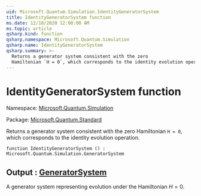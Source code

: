 ```yaml
---
uid: Microsoft.Quantum.Simulation.IdentityGeneratorSystem
title: IdentityGeneratorSystem function
ms.date: 12/10/2020 12:00:00 AM
ms.topic: article
qsharp.kind: function
qsharp.namespace: Microsoft.Quantum.Simulation
qsharp.name: IdentityGeneratorSystem
qsharp.summary: >-
  Returns a generator system consistent with the zero
  Hamiltonian `H = 0`, which corresponds to the identity evolution operation.
---
```


# IdentityGeneratorSystem function

Namespace: [Microsoft.Quantum.Simulation](xref:Microsoft.Quantum.Simulation)

Package: [Microsoft.Quantum.Standard](https://nuget.org/packages/Microsoft.Quantum.Standard)


Returns a generator system consistent with the zeroHamiltonian `H = 0`, which corresponds to the identity evolution operation.

```qsharp
function IdentityGeneratorSystem () : Microsoft.Quantum.Simulation.GeneratorSystem
```


## Output : [GeneratorSystem](xref:Microsoft.Quantum.Simulation.GeneratorSystem)

A generator system representing evolution under the Hamiltonian$H = 0$.